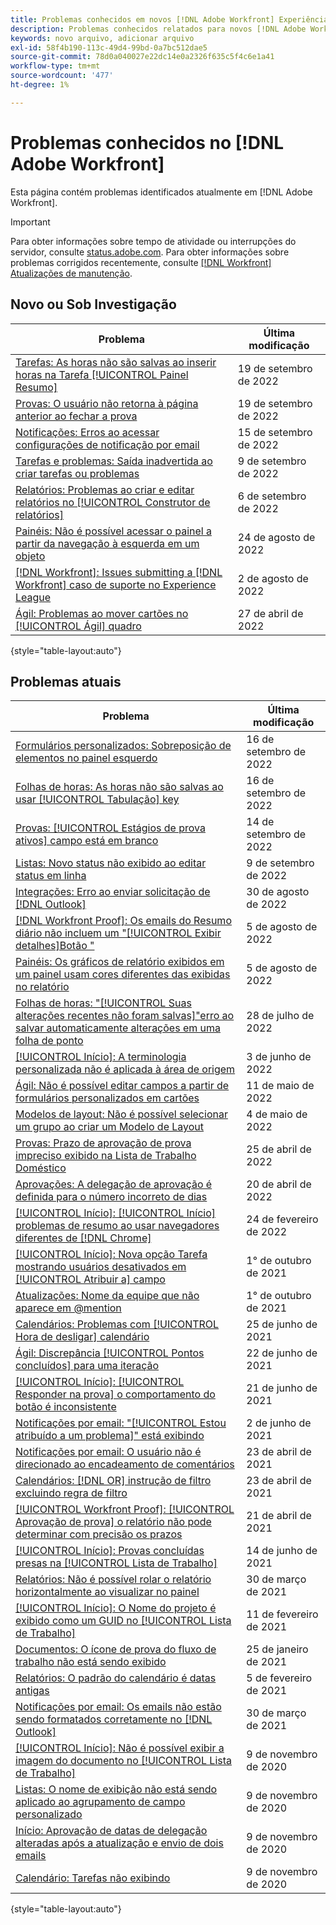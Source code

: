 ```yaml
---
title: Problemas conhecidos em novos [!DNL Adobe Workfront] Experiência
description: Problemas conhecidos relatados para novos [!DNL Adobe Workfront] Experiência
keywords: novo arquivo, adicionar arquivo
exl-id: 58f4b190-113c-49d4-99bd-0a7bc512dae5
source-git-commit: 78d0a040027e22dc14e0a2326f635c5f4c6e1a41
workflow-type: tm+mt
source-wordcount: '477'
ht-degree: 1%

---
```


# Problemas conhecidos no [!DNL Adobe Workfront]

Esta página contém problemas identificados atualmente em [!DNL Adobe Workfront].

>[!IMPORTANT]
>
>Para obter informações sobre tempo de atividade ou interrupções do servidor, consulte [status.adobe.com](https://status.adobe.com). Para obter informações sobre problemas corrigidos recentemente, consulte [[!DNL Workfront] Atualizações de manutenção](../maintenance/current-updates.md).

## Novo ou Sob Investigação

| **Problema** | **Última modificação** |
|---|---|
| [Tarefas: As horas não são salvas ao inserir horas na Tarefa [!UICONTROL Painel Resumo]](known-issues-workfront/wf-hours-do-not-save-when-scrolling-summary-panel.md) | 19 de setembro de 2022 |
| [Provas: O usuário não retorna à página anterior ao fechar a prova](known-issues-workfront/wf-proofs-user-redirected-to-random-page-when-closing-proof.md) | 19 de setembro de 2022 |
| [Notificações: Erros ao acessar configurações de notificação por email](known-issues-workfront/wf-notifications-preview-errors-with-options.md) | 15 de setembro de 2022 |
| [Tarefas e problemas: Saída inadvertida ao criar tarefas ou problemas](known-issues-workfront/wf-inadvertent-exit-creating-tasks-or-issues.md) | 9 de setembro de 2022 |
| [Relatórios: Problemas ao criar e editar relatórios no [!UICONTROL Construtor de relatórios]](known-issues-workfront/wf-reports-builder-degraded-performance.md) | 6 de setembro de 2022 |
| [Painéis: Não é possível acessar o painel a partir da navegação à esquerda em um objeto](known-issues-workfront/wf-dashboards-cannot-open-from-left-nav.md) | 24 de agosto de 2022 |
| [[!DNL Workfront]: Issues submitting a [!DNL Workfront] caso de suporte no Experience League](known-issues-workfront/wf-support-issues-submitting-support-case.md) | 2 de agosto de 2022 |
| [Ágil: Problemas ao mover cartões no [!UICONTROL Ágil] quadro](known-issues-workfront/wf-agile-issues-moving-cards.md) | 27 de abril de 2022 |

{style=&quot;table-layout:auto&quot;}

## Problemas atuais

| **Problema** | **Última modificação** |
| -------------------------------------------------------------------------------------------------- | ----------------- |
| [Formulários personalizados: Sobreposição de elementos no painel esquerdo](known-issues-workfront/wf-custom-forms-message-causes-element-overlap.md) | 16 de setembro de 2022 |
| [Folhas de horas: As horas não são salvas ao usar [!UICONTROL Tabulação] key](known-issues-workfront/wf-timesheets-hours-do-not-save-when-using-tab.md) | 16 de setembro de 2022 |
| [Provas: [!UICONTROL Estágios de prova ativos] campo está em branco](known-issues-workfront/wf-documents-stages-do-not-populate-on-proof.md) | 14 de setembro de 2022 |
| [Listas: Novo status não exibido ao editar status em linha](known-issues-workfront/wf-lists-inline-edit-does-not-show-new-status.md) | 9 de setembro de 2022 |
| [Integrações: Erro ao enviar solicitação de [!DNL Outlook] ](known-issues-workfront/wf-integrations-error-when-creating-request-from-outlook.md) | 30 de agosto de 2022 |
| [[!DNL Workfront Proof]: Os emails do Resumo diário não incluem um &quot;[!UICONTROL Exibir detalhes]Botão &quot;](known-issues-workfront-proof/proof-daily-summary-email-no-view-details-button.md) | 5 de agosto de 2022 |
| [Painéis: Os gráficos de relatório exibidos em um painel usam cores diferentes das exibidas no relatório](known-issues-workfront/wf-dashboard-reports-wrong-color.md) | 5 de agosto de 2022 |
| [Folhas de horas: &quot;[!UICONTROL Suas alterações recentes não foram salvas]&quot;erro ao salvar automaticamente alterações em uma folha de ponto](known-issues-workfront/wf-timesheets-recent-changes-not-saved-error.md) | 28 de julho de 2022 |
| [[!UICONTROL Início]: A terminologia personalizada não é aplicada à área de origem](known-issues-workfront/wf-home-custom-term-not-applied-to-home.md) | 3 de junho de 2022 |
| [Ágil: Não é possível editar campos a partir de formulários personalizados em cartões](known-issues-workfront/wf-agile-cannot-edit-fields-custom-cards.md) | 11 de maio de 2022 |
| [Modelos de layout: Não é possível selecionar um grupo ao criar um Modelo de Layout](known-issues-workfront/wf-layout-templ-cannot-select-group.md) | 4 de maio de 2022 |
| [Provas: Prazo de aprovação de prova impreciso exibido na Lista de Trabalho Doméstico](known-issues-workfront-proof/inaccurate-proof-approval-deadline-displayed.md) | 25 de abril de 2022 |
| [Aprovações: A delegação de aprovação é definida para o número incorreto de dias](known-issues-workfront/wf-approval-delegation-incorrect-number-of-days.md) | 20 de abril de 2022 |
| [[!UICONTROL Início]: [!UICONTROL Início] problemas de resumo ao usar navegadores diferentes de [!DNL Chrome]](known-issues-workfront/wf-home-summary-issues-when-not-using-chrome.md) | 24 de fevereiro de 2022 |
| [[!UICONTROL Início]: Nova opção Tarefa mostrando usuários desativados em [!UICONTROL Atribuir a] campo](known-issues-workfront/wf-home-new-task-option-showing-deactivated-users.md) | 1° de outubro de 2021 |
| [Atualizações: Nome da equipe que não aparece em @mention](known-issues-workfront/wf-updates-team-name-not-in-mention.md) | 1° de outubro de 2021 |
| [Calendários: Problemas com [!UICONTROL Hora de desligar] calendário](known-issues-workfront/wf-calendars-issue-time-off.md) | 25 de junho de 2021 |
| [Ágil: Discrepância [!UICONTROL Pontos concluídos] para uma iteração](known-issues-workfront/wf-agile-discrepancy-in-completed-points.md) | 22 de junho de 2021 |
| [[!UICONTROL Início]: [!UICONTROL Responder na prova] o comportamento do botão é inconsistente](known-issues-workfront-proof/reply-in-proof-button-behavior-is-inconsistent.md) | 21 de junho de 2021 |
| [Notificações por email: &quot;[!UICONTROL Estou atribuído a um problema]&quot; está exibindo](known-issues-workfront/wf-email-notif-im-assigned-to-issue-displaying.md) | 2 de junho de 2021 |
| [Notificações por email: O usuário não é direcionado ao encadeamento de comentários](known-issues-workfront/wf-email-notif-user-not-directed-to-thread.md) | 23 de abril de 2021 |
| [Calendários: [!DNL OR] instrução de filtro excluindo regra de filtro](known-issues-workfront/wf-calendars-or-filter-statement.md) | 23 de abril de 2021 |
| [[!UICONTROL Workfront Proof]: [!UICONTROL Aprovação de prova] o relatório não pode determinar com precisão os prazos](known-issues-workfront-proof/proof-approval-report-cant-accurately-determine-deadlines.md) | 21 de abril de 2021 |
| [[!UICONTROL Início]: Provas concluídas presas na [!UICONTROL Lista de Trabalho]](known-issues-workfront-proof/completed-proofs-stuck-in-the-work-list.md) | 14 de junho de 2021 |
| [Relatórios: Não é possível rolar o relatório horizontalmente ao visualizar no painel](known-issues-workfront/wf-reports-cannot-scroll-horizontally.md) | 30 de março de 2021 |
| [[!UICONTROL Início]: O Nome do projeto é exibido como um GUID no [!UICONTROL Lista de Trabalho]](known-issues-workfront/wf-home-project-name-shows-as-guid.md) | 11 de fevereiro de 2021 |
| [Documentos: O ícone de prova do fluxo de trabalho não está sendo exibido](known-issues-workfront-proof/proof-workflow-icon-is-not-displaying.md) | 25 de janeiro de 2021 |
| [Relatórios: O padrão do calendário é datas antigas](known-issues-workfront/wf-reports-caledar-defaults-to-old-dates.md) | 5 de fevereiro de 2021 |
| [Notificações por email: Os emails não estão sendo formatados corretamente no [!DNL Outlook]](known-issues-workfront/wf-email-notif-not-formatting-in-outlook.md) | 30 de março de 2021 |
| [[!UICONTROL Início]: Não é possível exibir a imagem do documento no [!UICONTROL Lista de Trabalho]](known-issues-workfront/wf-home-unable-to-view-document-image.md) | 9 de novembro de 2020 |
| [Listas: O nome de exibição não está sendo aplicado ao agrupamento de campo personalizado](known-issues-workfront/wf-lists-display-name-not-applied-to-grouping.md) | 9 de novembro de 2020 |
| [Início: Aprovação de datas de delegação alteradas após a atualização e envio de dois emails](known-issues-workfront/wf-home-approval-delegation-dates-changing.md) | 9 de novembro de 2020 |
| [Calendário: Tarefas não exibindo](known-issues-workfront/wf-calendar-tasks-not-displaying.md) | 9 de novembro de 2020 |

{style=&quot;table-layout:auto&quot;}


<!--


-->
